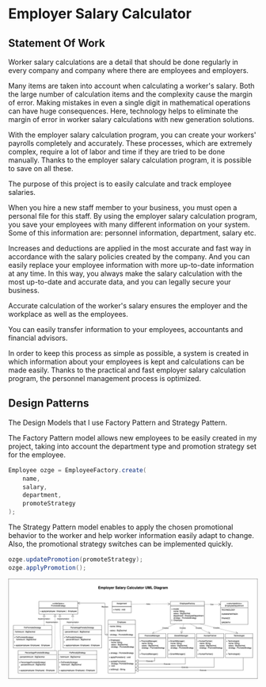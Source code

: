 # Employer Salary Calculator

## Statement Of Work

Worker salary calculations are a detail that should be done regularly in every company and company where there are employees and employers.

Many items are taken into account when calculating a worker's salary. Both the large number of calculation items and the complexity cause the margin of error. Making mistakes in even a single digit in mathematical operations can have huge consequences. Here, technology helps to eliminate the margin of error in worker salary calculations with new generation solutions.

With the employer salary calculation program, you can create your workers' payrolls completely and accurately. These processes, which are extremely complex, require a lot of labor and time if they are tried to be done manually. Thanks to the employer salary calculation program, it is possible to save on all these.

The purpose of this project is to easily calculate and track employee salaries.

When you hire a new staff member to your business, you must open a personal file for this staff. By using the employer salary calculation program, you save your employees with many different information on your system. Some of this information are: personnel information, department, salary etc.

Increases and deductions are applied in the most accurate and fast way in accordance with the salary policies created by the company. And you can easily replace your employee information with more up-to-date information at any time. In this way, you always make the salary calculation with the most up-to-date and accurate data, and you can legally secure your business. 

Accurate calculation of the worker's salary ensures the employer and the workplace as well as the employees.

You can easily transfer information to your employees, accountants and financial advisors.

In order to keep this process as simple as possible, a system is created in which information about your employees is kept and calculations can be made easily. Thanks to the practical and fast employer salary calculation program, the personnel management process is optimized.

## Design Patterns

The Design Models that I use Factory Pattern and Strategy Pattern.

The Factory Pattern model allows new employees to be easily created in my project, taking into account the department type and promotion strategy set for the employee.

```java
Employee ozge = EmployeeFactory.create(
    name,
    salary,
    department,
    promoteStrategy
);
```

The Strategy Pattern model enables to apply the chosen promotional behavior to the worker and help worker information easily adapt to change. Also, the promotional strategy switches can be implemented quickly.

```java
ozge.updatePromotion(promoteStrategy);
ozge.applyPromotion();
```

![Uml Diagram](uml_diagram.jpg)